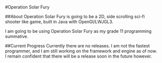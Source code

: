 #Operation Solar Fury

##About
Operation Solar Fury is going to be a 2D, side scrolling sci-fi shooter like game, built in Java with OpenGl/LWJGL3.

I am going to be using Operation Solar Fury as my grade 11 programming summative.

##Current Progress
Currently there are no releases. I am not the fastest programmer, and I am still working on the framework and engine as of now. I remain confident that there will be a release soon in the future however.
